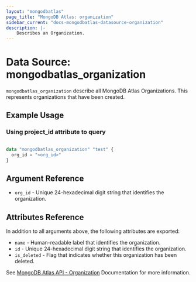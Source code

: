 ```yaml
---
layout: "mongodbatlas"
page_title: "MongoDB Atlas: organization"
sidebar_current: "docs-mongodbatlas-datasource-organization"
description: |-
    Describes an Organization.
---
```


# Data Source: mongodbatlas_organization

`mongodbatlas_organization` describe all MongoDB Atlas Organizations. This represents organizations that have been created.

## Example Usage

### Using project_id attribute to query
```terraform

data "mongodbatlas_organization" "test" {
  org_id = "<org_id>"
}
```

## Argument Reference

* `org_id` - Unique 24-hexadecimal digit string that identifies the organization.

## Attributes Reference

In addition to all arguments above, the following attributes are exported:

* `name` - Human-readable label that identifies the organization.
* `id` - Unique 24-hexadecimal digit string that identifies the organization.
* `is_deleted` - Flag that indicates whether this organization has been deleted.

  
See [MongoDB Atlas API - Organization](https://www.mongodb.com/docs/atlas/reference/api-resources-spec/v2/#tag/Organizations/operation/getOrganization) Documentation for more information.
